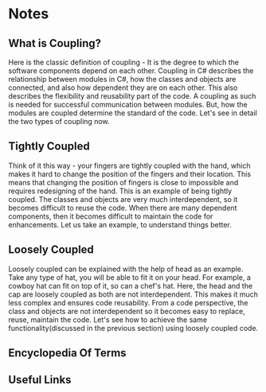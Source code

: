 # Notes

## What is Coupling?
Here is the classic definition of coupling - It is the degree to which the software components depend on each other.
Coupling in C# describes the relationship between modules in C#, how the classes and objects are connected, and also how dependent they are on each other. This also describes the flexibility and reusability part of the code.
A coupling as such is needed for successful communication between modules. But, how the modules are coupled determine the standard of the code. Let's see in detail the two types of coupling now.

## Tightly Coupled
Think of it this way - your fingers are tightly coupled with the hand, which makes it hard to change the position of the fingers and their location. This means that changing the position of fingers is close to impossible and requires redesigning of the hand. This is an example of being tightly coupled.
The classes and objects are very much interdependent, so it becomes difficult to reuse the code. When there are many dependent components, then it becomes difficult to maintain the code for enhancements.
Let us take an example, to understand things better.

## Loosely Coupled
Loosely coupled can be explained with the help of head as an example. Take any type of hat, you will be able to fit it on your head. For example, a cowboy hat can fit on top of it, so can a chef's hat. Here, the head and the cap are loosely coupled as both are not interdependent. This makes it much less complex and ensures code reusability.
From a code perspective, the class and objects are not interdependent so it becomes easy to replace, reuse, maintain the code. Let's see how to achieve the same functionality(discussed in the previous section) using loosely coupled code.

## Encyclopedia Of Terms

## Useful Links